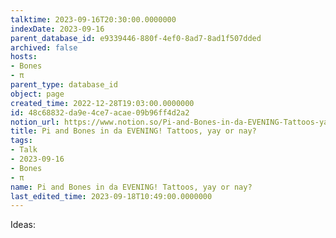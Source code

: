 ```yaml
---
talktime: 2023-09-16T20:30:00.0000000
indexDate: 2023-09-16
parent_database_id: e9339446-880f-4ef0-8ad7-8ad1f507dded
archived: false
hosts:
- Bones
- π
parent_type: database_id
object: page
created_time: 2022-12-28T19:03:00.0000000
id: 48c68832-da9e-4ce7-acae-09b96ff4d2a2
notion_url: https://www.notion.so/Pi-and-Bones-in-da-EVENING-Tattoos-yay-or-nay-48c68832da9e4ce7acae09b96ff4d2a2
title: Pi and Bones in da EVENING! Tattoos, yay or nay?
tags:
- Talk
- 2023-09-16
- Bones
- π
name: Pi and Bones in da EVENING! Tattoos, yay or nay?
last_edited_time: 2023-09-18T10:49:00.0000000
---
```


Ideas:
























